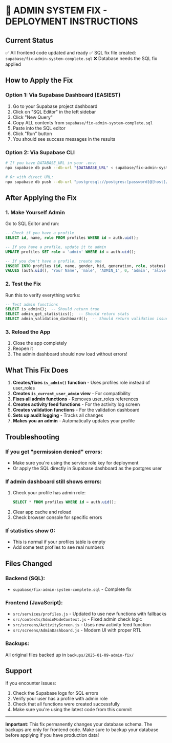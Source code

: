 # 🚨 ADMIN SYSTEM FIX - DEPLOYMENT INSTRUCTIONS

## Current Status

✅ All frontend code updated and ready
✅ SQL fix file created: `supabase/fix-admin-system-complete.sql`
❌ Database needs the SQL fix applied

## How to Apply the Fix

### Option 1: Via Supabase Dashboard (EASIEST)

1. Go to your Supabase project dashboard
2. Click on "SQL Editor" in the left sidebar
3. Click "New Query"
4. Copy ALL contents from `supabase/fix-admin-system-complete.sql`
5. Paste into the SQL editor
6. Click "Run" button
7. You should see success messages in the results

### Option 2: Via Supabase CLI

```bash
# If you have DATABASE_URL in your .env:
npx supabase db push --db-url "$DATABASE_URL" < supabase/fix-admin-system-complete.sql

# Or with direct URL:
npx supabase db push --db-url "postgresql://postgres:[password]@[host]/postgres" < supabase/fix-admin-system-complete.sql
```

## After Applying the Fix

### 1. Make Yourself Admin

Go to SQL Editor and run:

```sql
-- Check if you have a profile
SELECT id, name, role FROM profiles WHERE id = auth.uid();

-- If you have a profile, update it to admin
UPDATE profiles SET role = 'admin' WHERE id = auth.uid();

-- If you don't have a profile, create one
INSERT INTO profiles (id, name, gender, hid, generation, role, status)
VALUES (auth.uid(), 'Your Name', 'male', 'ADMIN_1', 0, 'admin', 'alive');
```

### 2. Test the Fix

Run this to verify everything works:

```sql
-- Test admin functions
SELECT is_admin();  -- Should return true
SELECT admin_get_statistics();  -- Should return stats
SELECT admin_validation_dashboard();  -- Should return validation issues (or empty array)
```

### 3. Reload the App

1. Close the app completely
2. Reopen it
3. The admin dashboard should now load without errors!

## What This Fix Does

1. **Creates/fixes `is_admin()` function** - Uses profiles.role instead of user_roles
2. **Creates `is_current_user_admin` view** - For compatibility
3. **Fixes all admin functions** - Removes user_roles references
4. **Creates activity feed functions** - For the activity log screen
5. **Creates validation functions** - For the validation dashboard
6. **Sets up audit logging** - Tracks all changes
7. **Makes you an admin** - Automatically updates your profile

## Troubleshooting

### If you get "permission denied" errors:

- Make sure you're using the service role key for deployment
- Or apply the SQL directly in Supabase dashboard as the postgres user

### If admin dashboard still shows errors:

1. Check your profile has admin role:
   ```sql
   SELECT * FROM profiles WHERE id = auth.uid();
   ```
2. Clear app cache and reload
3. Check browser console for specific errors

### If statistics show 0:

- This is normal if your profiles table is empty
- Add some test profiles to see real numbers

## Files Changed

### Backend (SQL):

- `supabase/fix-admin-system-complete.sql` - Complete fix

### Frontend (JavaScript):

- `src/services/profiles.js` - Updated to use new functions with fallbacks
- `src/contexts/AdminModeContext.js` - Fixed admin check logic
- `src/screens/ActivityScreen.js` - Uses new activity feed function
- `src/screens/AdminDashboard.js` - Modern UI with proper RTL

### Backups:

All original files backed up in `backups/2025-01-09-admin-fix/`

## Support

If you encounter issues:

1. Check the Supabase logs for SQL errors
2. Verify your user has a profile with admin role
3. Check that all functions were created successfully
4. Make sure you're using the latest code from this commit

---

**Important**: This fix permanently changes your database schema. The backups are only for frontend code. Make sure to backup your database before applying if you have production data!
